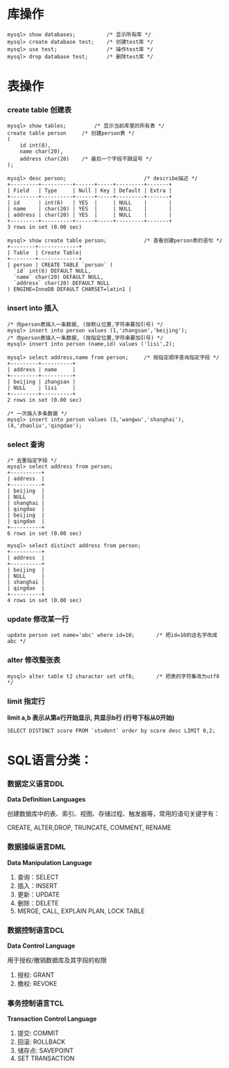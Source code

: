 # 库操作

```mysql
mysql> show databases;			/* 显示所有库 */
mysql> create database test;	/* 创建test库 */
mysql> use test;				/* 操作test库 */
mysql> drop database test;		/* 删除test库 */
```

# 表操作

### create table 创建表

```mysql
mysql> show tables;			/* 显示当前库里的所有表 */
create table person		/* 创建person表 */
(
	id int(8),
    name char(20),
    address char(20)	/* 最后一个字段不跟逗号 */
);

mysql> desc person;							/* describe描述 */
+---------+----------+------+-----+---------+-------+
| Field   | Type     | Null | Key | Default | Extra |
+---------+----------+------+-----+---------+-------+
| id      | int(6)   | YES  |     | NULL    |       |
| name    | char(20) | YES  |     | NULL    |       |
| address | char(20) | YES  |     | NULL    |       |
+---------+----------+------+-----+---------+-------+
3 rows in set (0.00 sec)

mysql> show create table person;			/* 查看创建person表的语句 */
+--------+-------------+
| Table  | Create Table|
+--------+-------------+
| person | CREATE TABLE `person` (
  `id` int(6) DEFAULT NULL,
  `name` char(20) DEFAULT NULL,
  `address` char(20) DEFAULT NULL
) ENGINE=InnoDB DEFAULT CHARSET=latin1 |

```

### insert into 插入

```mysql
/* 向person表插入一条数据, (按默认位置,字符串要加引号) */
mysql> insert into person values (1,'zhangsan','beijing');
/* 向person表插入一条数据, (按指定位置,字符串要加引号) */
mysql> insert into person (name,id) values ('lisi',2);

mysql> select address,name from person;		/* 按指定顺序查询指定字段 */
+---------+----------+
| address | name     |
+---------+----------+
| beijing | zhangsan |
| NULL    | lisi     |
+---------+----------+
2 rows in set (0.00 sec)

/* 一次插入多条数据 */
mysql> insert into person values (3,'wangwu','shanghai'),(4,'zhaoliu','qingdao');

```

### select 查询

```mysql
/* 去重指定字段 */
mysql> select address from person;
+----------+
| address  |
+----------+
| beijing  |
| NULL     |
| shanghai |
| qingdao  |
| beijing  |
| qingdao  |
+----------+
6 rows in set (0.00 sec)

mysql> select distinct address from person;
+----------+
| address  |
+----------+
| beijing  |
| NULL     |
| shanghai |
| qingdao  |
+----------+
4 rows in set (0.00 sec)

```





### update	修改某一行

```mysql
update person set name='abc' where id=10;		/* 把id=10的这名字改成abc */
```



### alter		修改整张表

```mysql
mysql> alter table t2 character set utf8;		/* 把表的字符集改为utf8 */
```



### limit		指定行

**limit a,b		表示从第a行开始显示, 共显示b行	(行号下标从0开始)**

```mysql
SELECT DISTINCT score FROM `student` order by score desc LIMIT 0,2;
```





# SQL语言分类：

### 数据定义语言DDL

**Data Definition Languages**

创建数据库中的表、索引、视图、存储过程、触发器等，常用的语句关键字有：

CREATE, ALTER,DROP, TRUNCATE, COMMENT, RENAME

### 数据操纵语言DML

**Data Manipulation Language**

1) 查询：SELECT
2) 插入：INSERT
3) 更新：UPDATE
4) 删除：DELETE
5) MERGE, CALL, EXPLAIN PLAN, LOCK TABLE

### 数据控制语言DCL

**Data Control Language**

用于授权/撤销数据库及其字段的权限

1. 授权: GRANT
2. 撤权: REVOKE

### 事务控制语言TCL

**Transaction Control Language**

1. 提交: COMMIT
2. 回滚: ROLLBACK
3. 储存点: SAVEPOINT
4. SET TRANSACTION
